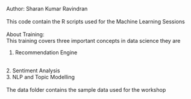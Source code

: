 Author: Sharan Kumar Ravindran
<br />
<br />
This code contain the R scripts used for the Machine Learning Sessions
<br />
<br />
About Training:
<br />
This training covers three important concepts in data science they are
<br />
1. Recommendation Engine
<br />
2. Sentiment Analysis
<br />
3. NLP and Topic Modelling
<br />
<br />
The data folder contains the sample data used for the workshop
<br />

